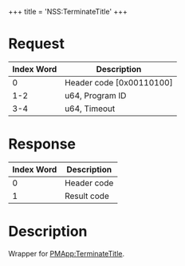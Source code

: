 +++
title = 'NSS:TerminateTitle'
+++

# Request

| Index Word | Description                |
|------------|----------------------------|
| 0          | Header code \[0x00110100\] |
| 1-2        | u64, Program ID            |
| 3-4        | u64, Timeout               |

# Response

| Index Word | Description |
|------------|-------------|
| 0          | Header code |
| 1          | Result code |

# Description

Wrapper for [PMApp:TerminateTitle](PMApp:TerminateTitle "wikilink").